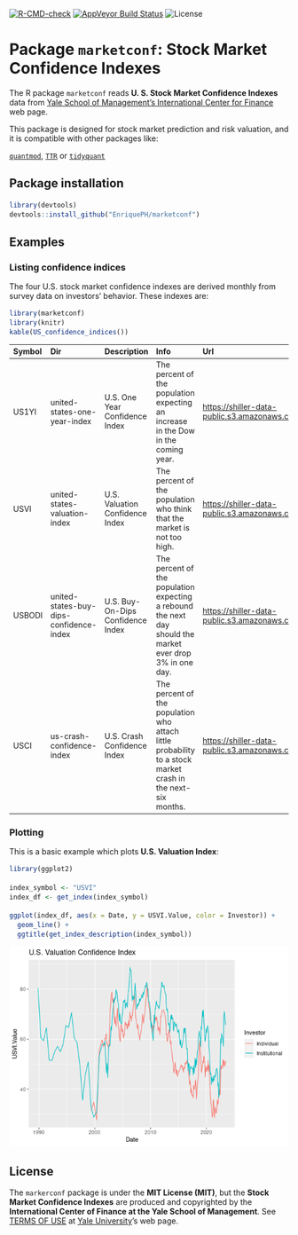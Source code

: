 <!-- badges: start -->

[![R-CMD-check](https://github.com/EnriquePH/marketconf/actions/workflows/R-CMD-check.yaml/badge.svg)](https://github.com/EnriquePH/marketconf/actions/workflows/R-CMD-check.yaml)
[![AppVeyor Build
Status](https://ci.appveyor.com/api/projects/status/github/EnriquePH/marketconf?branch=master&svg=true)](https://ci.appveyor.com/project/EnriquePH/marketconf)
![License](https://img.shields.io/:license-mit-blue.svg)
<!-- badges: end -->

<!-- README.md is generated from README.Rmd. Please edit that file -->

# Package `marketconf`: Stock Market Confidence Indexes

The R package `marketconf` reads **U. S. Stock Market Confidence
Indexes** data from [Yale School of Management’s International Center
for
Finance](https://som.yale.edu/faculty-research/our-centers-initiatives/international-center-finance/data/stock-market-confidence)
web page.

This package is designed for stock market prediction and risk valuation,
and it is compatible with other packages like:

[`quantmod`](https://cran.r-project.org/web/packages/quantmod/index.html),
[`TTR`](https://cran.r-project.org/web/packages/TTR/index.html) or
[`tidyquant`](https://cran.r-project.org/web/packages/tidyquant/index.html)

## Package installation

``` r
library(devtools)
devtools::install_github("EnriquePH/marketconf")
```

## Examples

### Listing confidence indices

The four U.S. stock market confidence indexes are derived monthly from
survey data on investors’ behavior. These indexes are:

``` r
library(marketconf)
library(knitr)
kable(US_confidence_indices())
```

| Symbol | Dir                                     | Description                       | Info                                                                                                        | Url                                                                                        |
|:--|:----------|:---------|:--------------------------|:----------------------|
| US1YI  | united-states-one-year-index            | U.S. One Year Confidence Index    | The percent of the population expecting an increase in the Dow in the coming year.                          | <https://shiller-data-public.s3.amazonaws.com/icf_stock_market_confidence_index_table.csv> |
| USVI   | united-states-valuation-index           | U.S. Valuation Confidence Index   | The percent of the population who think that the market is not too high.                                    | <https://shiller-data-public.s3.amazonaws.com/icf_stock_market_valuation_index_table.csv>  |
| USBODI | united-states-buy-dips-confidence-index | U.S. Buy-On-Dips Confidence Index | The percent of the population expecting a rebound the next day should the market ever drop 3% in one day.   | <https://shiller-data-public.s3.amazonaws.com/icf_stock_market_dips_index_table.csv>       |
| USCI   | us-crash-confidence-index               | U.S. Crash Confidence Index       | The percent of the population who attach little probability to a stock market crash in the next-six months. | <https://shiller-data-public.s3.amazonaws.com/icf_stock_market_crash_index_table.csv>      |

### Plotting

This is a basic example which plots **U.S. Valuation Index**:

``` r
library(ggplot2)

index_symbol <- "USVI"
index_df <- get_index(index_symbol)

ggplot(index_df, aes(x = Date, y = USVI.Value, color = Investor)) +
  geom_line() +
  ggtitle(get_index_description(index_symbol))
```

![](README-example-1.png)

## License

The `markerconf` package is under the **MIT License (MIT)**, but the
**Stock Market Confidence Indexes** are produced and copyrighted by the
**International Center of Finance at the Yale School of Management**.
See [TERMS OF
USE](https://som.yale.edu/faculty-research/centers-initiatives/international-center-for-finance/data/stock-market-confidence-indices/stock-market-confidence-indices)
at [Yale University](https://som.yale.edu/)’s web page.
